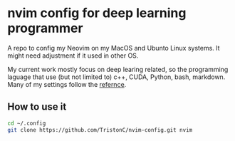 # nvim config for deep learning programmer

A repo to config my Neovim on my MacOS and Ubunto Linux systems. It might need
adjustment if it used in other OS.

My current work mostly focus on deep learing related, so the programming
laguage that use (but not limited to) c++, CUDA, Python, bash, markdown. Many
of my settings follow the
[refernce](https://www.josean.com/posts/how-to-setup-neovim-2024).

## How to use it

```bash
cd ~/.config
git clone https://github.com/TristonC/nvim-config.git nvim
```
